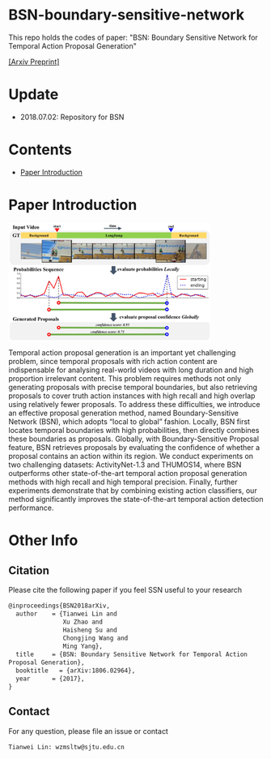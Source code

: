 # BSN-boundary-sensitive-network

This repo holds the codes of paper: "BSN: Boundary Sensitive Network for Temporal Action Proposal Generation" 

[[Arxiv Preprint]](http://arxiv.org/abs/1806.02964)

# Update

* 2018.07.02: Repository for BSN



# Contents

* [Paper Introduction](#paper-introduction)



# Paper Introduction

 <img src="./paper_pic/eccv_overview.jpg" width = "400" alt="image" align=center />

Temporal action proposal generation is an important yet challenging problem, since temporal proposals with rich action content are indispensable for analysing real-world videos with long duration and high proportion irrelevant content. This problem requires methods not only generating proposals with precise temporal boundaries, but also retrieving proposals to cover truth
action instances with high recall and high overlap using relatively fewer proposals. To address these difficulties, we introduce an effective proposal generation method, named Boundary-Sensitive Network (BSN), which adopts “local to global” fashion. Locally, BSN first locates temporal boundaries with high probabilities, then directly combines these boundaries as proposals. Globally, with Boundary-Sensitive Proposal feature, BSN retrieves proposals by evaluating the confidence of whether a proposal contains an action within its region. We conduct experiments on two challenging datasets: ActivityNet-1.3 and THUMOS14, where BSN outperforms other state-of-the-art temporal action proposal generation methods with high recall and high temporal precision. Finally, further experiments demonstrate that by combining existing action classifiers, our method significantly improves the state-of-the-art temporal action detection performance.

# Other Info

## Citation


Please cite the following paper if you feel SSN useful to your research

```
@inproceedings{BSN2018arXiv,
  author    = {Tianwei Lin and
               Xu Zhao and
               Haisheng Su and
               Chongjing Wang and
               Ming Yang},
  title     = {BSN: Boundary Sensitive Network for Temporal Action Proposal Generation},
  booktitle   = {arXiv:1806.02964},
  year      = {2017},
}
```


## Contact
For any question, please file an issue or contact
```
Tianwei Lin: wzmsltw@sjtu.edu.cn
```